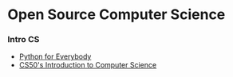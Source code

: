 # Open Source Computer Science

### Intro CS

- [Python for Everybody](/IntroCS/PY4E)
- [CS50's Introduction to Computer Science](/IntroCS/CS50-Intro-CS)
